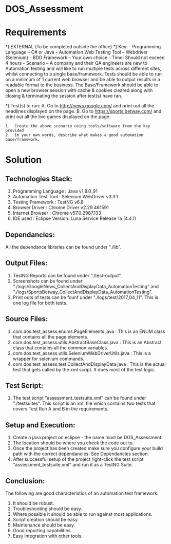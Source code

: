 # DOS_Assessment

Requirements
============
*)  EXTERNAL (To be completed outside the office)
*)  Key:
    -   Programming Language – C# or Java
    -   Automation Web Testing Tool – Webdriver (Selenium)
    -   BDD Framework – Your own choice
    -   Time: Should not exceed 4 hours
    -   Scenario – A company and their QA engineers are new to Automation testing and will like to run multiple tests across different sites, whilst connecting to a single base/framework.
                   Tests should be able to run on a minimum of 1 current web browser and be able to output results in a readable format to the business.
                   The Base/Framework should be able to open a new browser session with cache & cookies cleared along with closing & terminating the session after test(s) have ran.
 
*)  Test(s) to run:
    A.  Go to http://news.google.com/ and print out all the headlines displayed on the page.
    B.  Go to https://sports.betway.com/ and print out all the live games displayed on the page.
 
    1.  Create the above scenario using tools/software from the key provided
    2.  In your own words, describe what makes a good automation base/framework.

Solution
========
Technologies Stack:
-------------------
1)  Programming Language    : Java v1.8.0_91
2)  Automation Test Tool    : Selenium WebDriver v3.3.1
3)  Testing Framework       : TestNG v6.8
4)  Browser Driver          : Chrome Driver v2.29.461591
5)  Internet Browser        : Chrome v57.0.2987.133
6)  IDE used                : Eclipse Version: Luna Service Release 1a (4.4.1)

Dependancies:
-------------
All the dependance libraries can be found under "./lib".

Output Files:
-------------
1)  TestNG Reports can be found under "./test-output".
2)  Screenshots can be found under "./logs/GoogleNews_CollectAndDisplayData_AutomationTesting" and "./logs/SportsBetway_CollectAndDisplayData_AutomationTesting".
3)  Print outs of tests can be founf under "./logs/test/2017_04_11". This is one log file for both tests.

Source Files:
-------------
1) com.dos.test_assess.enums.PageElements.java              : This is an ENUM class that contains all the page elements.
2) com.dos.test_assess.utils.AbstractBaseClass.java         : This is an Abstract class that contains all the common variables. 
3) com.dos.test_assess.utils.SeleniumWebDriverUtils.java    : This is a wrapper for selenium commands.
4) com.dos.test_assess.test.CollectAndDisplayData.java      : This is the actual test that gets called by the xml script. It does most of the test logic.

Test Script:
------------
1)  The test script "assessment_testsuite.xml" can be found under "./testsuites". This script is an xml file which contains two tests that covers Test Run A and B in the requirements.

Setup and Execution:
--------------------
1)  Create a java project on eclipse - the name must be DOS_Assessment.
2)  The location should be where you check the code out to.
3)  Once the project has been created make sure you configure your build path with the correct dependancies. See Dependancies section.
4)  After successful setup of the project right-click the test script "assessment_testsuite.xml" and run it as a TestNG Suite.

Conclusion:
-----------
The following are good characteristics of an automation test framework:
1)  It should be robust.
2)  Troubleshooting should be easy.
3)  Where possible it should be able to run against most applications.
4)  Script creation should be easy.
5)  Maintenance should be easy.
6)  Good reporting capabilities.
7)  Easy integration with other tools.
